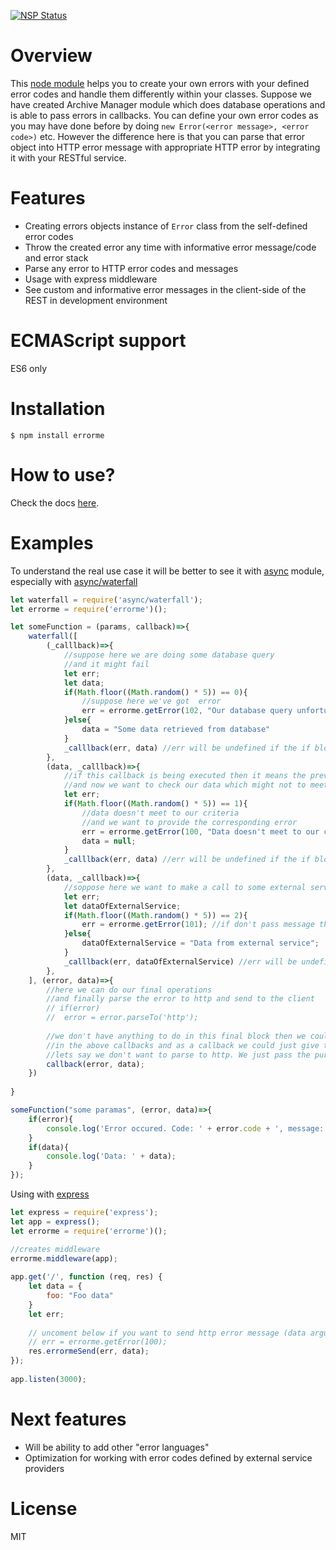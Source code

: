 [![NSP Status](https://nodesecurity.io/orgs/app/projects/34075a50-2c38-4a96-9b08-c70210b2abec/badge)](https://nodesecurity.io/orgs/app/projects/34075a50-2c38-4a96-9b08-c70210b2abec)
# Overview
This [node module](https://www.npmjs.com/package/errorme) helps you to  create your own errors with your defined error codes and handle them differently within your classes. Suppose we have created Archive Manager module which does database operations and is able to pass errors in callbacks. You can define your own error codes as you may have done before by doing `new Error(<error message>, <error code>)` etc.  However the difference here is that you can parse that error object into HTTP error message with appropriate HTTP error by integrating it with your RESTful service.

# Features
* Creating errors objects instance of `Error` class from the self-defined error codes
* Throw the created error any time with informative error message/code and error stack
* Parse any error to HTTP error codes and messages
* Usage with express middleware 
* See custom and informative error messages in the client-side of the REST in development environment

# ECMAScript support
ES6 only

# Installation
`$ npm install errorme`

# How to use?
Check the docs [here](https://kmanaseryan.github.io/).

# Examples
To understand the real use case it will be better to see it with [async](https://www.npmjs.com/package/async) module, especially with [async/waterfall](http://caolan.github.io/async/docs.html#waterfall)

```javascript
let waterfall = require('async/waterfall');
let errorme = require('errorme')();

let someFunction = (params, callback)=>{
	waterfall([
		(_calllback)=>{
			//suppose here we are doing some database query
			//and it might fail
			let err;
			let data;
			if(Math.floor((Math.random() * 5)) == 0){
				//suppose here we've got  error
				err = errorme.getError(102, "Our database query unfortunately failed")
			}else{
				data = "Some data retrieved from database"
			} 
			_calllback(err, data) //err will be undefined if the if block is not executed
		},
		(data, _calllback)=>{
			//if this callback is being executed then it means the previous is not failed
			//and now we want to check our data which might not to meet to our criteria 
			let err;
			if(Math.floor((Math.random() * 5)) == 1){
				//data doesn't meet to our criteria
				//and we want to provide the corresponding error
				err = errorme.getError(100, "Data doesn't meet to our criteria")
				data = null;
			} 
			_calllback(err, data) //err will be undefined if the if block is not executed
		},
		(data, _calllback)=>{
			//soppose here we want to make a call to some external service which also can be failed
			let err;
			let dataOfExternalService;
			if(Math.floor((Math.random() * 5)) == 2){
				err = errorme.getError(101); //if don't pass message then the error message will be the default error message
			}else{
				dataOfExternalService = "Data from external service";
			} 
			_calllback(err, dataOfExternalService) //err will be undefined if the if block is not executed
		},
	], (error, data)=>{
		//here we can do our final operations 
		//and finally parse the error to http and send to the client
		// if(error)
		// 	error = error.parseTo('http');
		
		//we don't have anything to do in this final block then we could parse the error into http
		//in the above callbacks and as a callback we could just give the top most callback
		//lets say we don't want to parse to http. We just pass the pure error to the callback
		callback(error, data);		
	})
	
}

someFunction("some paramas", (error, data)=>{
	if(error){
		console.log('Error occured. Code: ' + error.code + ', message: ' + error.message);
	}
	if(data){
		console.log('Data: ' + data);
	}
});
```  
Using with [express](https://www.npmjs.com/package/express)

```javascript
let express = require('express');
let app = express();
let errorme = require('errorme')();

//creates middleware
errorme.middleware(app);
 
app.get('/', function (req, res) {
	let data = {
		foo: "Foo data"
	}
	let err;
	
	// uncoment below if you want to send http error message (data argument will be ignored)
	// err = errorme.getError(100);
	res.errormeSend(err, data);
});
 
app.listen(3000);
```

# Next features
* Will be ability to add other "error languages"
* Optimization for working with error codes defined by external service providers
    
# License
MIT        






















